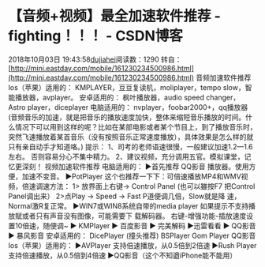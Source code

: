 # 【音频+视频】最全加速软件推荐 - fighting！！！ - CSDN博客
2018年10月03日 19:43:58[dujiahei](https://me.csdn.net/dujiahei)阅读数：1290
转自：[http://mini.eastday.com/mobile/161230234500986.html](http://mini.eastday.com/mobile/161230234500986.html)
音频加速软件推荐
Ios（苹果）适用的：
KMPLAYER，豆豆复读机，moliplayer，tempo slow，智能播放器，avplayer。
安卓适用的：
枫叶播放器，audio speed changer，Astro player，diceplayer
电脑适用的：
nvplayer，foobar2000+，qq播放器
(音频音乐的加速，就是把音乐的播放速度加快，整体来缩短音乐播放的时间。什么情况下可以用到这样的呢？比如在某部电影或者某个节目上，到了播放音乐时，突然飞速播放着某首音乐（没有按照音乐正常速度播放），具体效果是怎么样的就只有亲自动手才知道咯。)
提示：
1、司考的老师语速很慢，一般建议加速1.2—1.6左右。 否则容易分心不集中精力。
2、建议视频，充分调用五官。模拟课堂，记忆更深刻！
视频加速软件推荐
电脑适用的：
►首先推荐 QQ影音 播放器。使用方便，加速不变音。
►PotPlayer 这个也推荐一下下：可倍速播放MP4和WMV视频，倍速调速方法：
1> 放界面上右键-> Control Panel (也可以雖按F7 把Control Panel调出来）
2>点Play -> Speed -> Fast P道便调几倍，Slow就是降 速，Normal激R复正常。
►WIN7或WIN8系统自带的media player
如果提示不支持播放賦或者只有声音没有图像，可能需要下 载解码器。
右键-增强功能-插放速度设置10倍速，随便调~
► KMPIayer
► 百度影音
► 完美解码
►迅雷看看
► QQ影音
► 暴风影音
安卓适用的：
DicePlayer (撞头推荐)
BSPlayer
Gom Player
QQ影音
Ios（苹果）适用的：
▶AVPIayer
支持倍速播放，从0.5倍到2倍速
▶Rush Player
支持倍速播放，从0.5倍到4倍速
▶QQ影音（这个不知遒iPhone能不能用）
